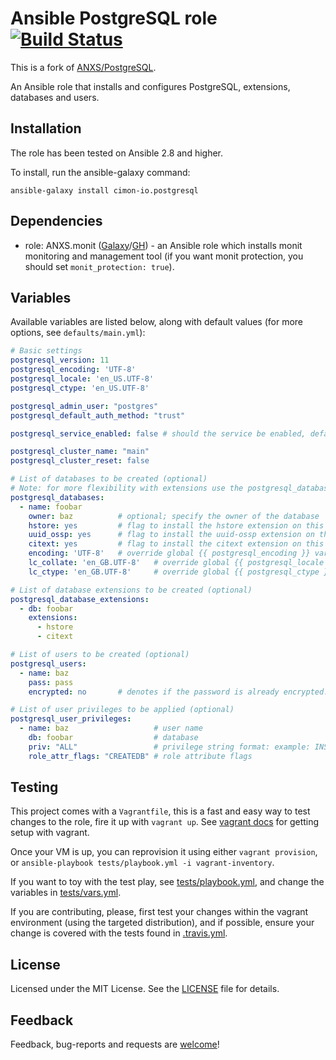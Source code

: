 # Ansible PostgreSQL role [![Build Status](https://travis-ci.org/cimon-io/ansible-role-postgresql.svg?branch=master)](https://travis-ci.org/cimon-io/ansible-role-postgresql)

This is a fork of [ANXS/PostgreSQL](https://github.com/ANXS/postgresql).

An Ansible role that installs and configures PostgreSQL, extensions, databases and users.

## Installation

The role has been tested on Ansible 2.8 and higher.

To install, run the ansible-galaxy command:

```
ansible-galaxy install cimon-io.postgresql
```

## Dependencies

- role: ANXS.monit ([Galaxy](https://galaxy.ansible.com/ANXS/monit/)/[GH](https://github.com/ANXS/monit)) - an Ansible role which installs monit monitoring and management tool (if you want monit protection, you should set `monit_protection: true`).

## Variables

Available variables are listed below, along with default values (for more options, see `defaults/main.yml`):

```yaml
# Basic settings
postgresql_version: 11
postgresql_encoding: 'UTF-8'
postgresql_locale: 'en_US.UTF-8'
postgresql_ctype: 'en_US.UTF-8'

postgresql_admin_user: "postgres"
postgresql_default_auth_method: "trust"

postgresql_service_enabled: false # should the service be enabled, default is true

postgresql_cluster_name: "main"
postgresql_cluster_reset: false

# List of databases to be created (optional)
# Note: for more flexibility with extensions use the postgresql_database_extensions setting.
postgresql_databases:
  - name: foobar
    owner: baz          # optional; specify the owner of the database
    hstore: yes         # flag to install the hstore extension on this database (yes/no)
    uuid_ossp: yes      # flag to install the uuid-ossp extension on this database (yes/no)
    citext: yes         # flag to install the citext extension on this database (yes/no)
    encoding: 'UTF-8'   # override global {{ postgresql_encoding }} variable per database
    lc_collate: 'en_GB.UTF-8'   # override global {{ postgresql_locale }} variable per database
    lc_ctype: 'en_GB.UTF-8'     # override global {{ postgresql_ctype }} variable per database

# List of database extensions to be created (optional)
postgresql_database_extensions:
  - db: foobar
    extensions:
      - hstore
      - citext

# List of users to be created (optional)
postgresql_users:
  - name: baz
    pass: pass
    encrypted: no       # denotes if the password is already encrypted.

# List of user privileges to be applied (optional)
postgresql_user_privileges:
  - name: baz                   # user name
    db: foobar                  # database
    priv: "ALL"                 # privilege string format: example: INSERT,UPDATE/table:SELECT/anothertable:ALL
    role_attr_flags: "CREATEDB" # role attribute flags
```

## Testing

This project comes with a `Vagrantfile`, this is a fast and easy way to test changes to the role, fire it up with `vagrant up`. See [vagrant docs](https://docs.vagrantup.com/v2/) for getting setup with vagrant.

Once your VM is up, you can reprovision it using either `vagrant provision`, or `ansible-playbook tests/playbook.yml -i vagrant-inventory`.

If you want to toy with the test play, see [tests/playbook.yml](./tests/playbook.yml), and change the variables in [tests/vars.yml](./tests/vars.yml).

If you are contributing, please, first test your changes within the vagrant environment (using the targeted distribution), and if possible, ensure your change is covered with the tests found in [.travis.yml](./.travis.yml).

## License

Licensed under the MIT License. See the [LICENSE](./LICENSE) file for details.

## Feedback

Feedback, bug-reports and requests are [welcome](https://github.com/cimon-io/ansible-role-postgresql/issues)!
